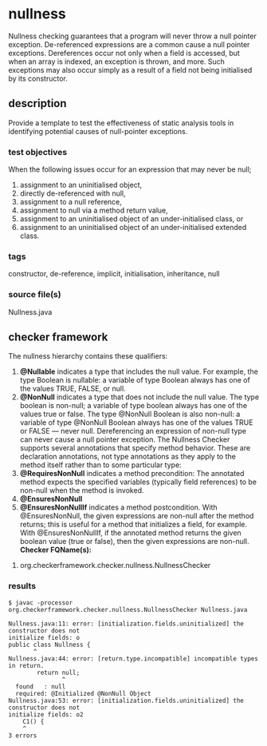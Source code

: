 # nullness
Nullness checking guarantees that a program will never throw a null pointer exception.
De-referenced expressions are a common cause a null pointer exceptions. Dereferences 
occur not only when a field is accessed, but when an array is indexed, an exception is 
thrown, and more. Such exceptions may also occur simply as a result of a field not being 
initialised by its constructor.

## description
Provide a template to test the effectiveness of static analysis tools in identifying 
potential causes of null-pointer exceptions.

### test objectives
When the following issues occur for an expression that may never be null;
1) assignment to an uninitialised object,
2) directly de-referenced with null,
3) assignment to a null reference,
4) assignment to null via a method return value,
5) assignment to an uninitialised object of an under-initialised class, or
6) assignment to an uninitialised object of an under-initialised extended class.

### tags
constructor, de-reference, implicit, initialisation, inheritance, null

### source file(s)
Nullness.java

## checker framework
The nullness hierarchy contains these qualifiers:
1. **@Nullable** indicates a type that includes the null value. For example, the type 
Boolean is nullable: a variable of type Boolean always has one of the values TRUE, FALSE, 
or null.
2. **@NonNull** indicates a type that does not include the null value. The type boolean 
is non-null; a variable of type boolean always has one of the values true or false. The 
type @NonNull Boolean is also non-null: a variable of type @NonNull Boolean always has 
one of the values TRUE or FALSE — never null. Dereferencing an expression of non-null 
type can never cause a null pointer exception.
The Nullness Checker supports several annotations that specify method behavior. These are 
declaration annotations, not type annotations as they apply to the method itself rather 
than to some particular type:
1. **@RequiresNonNull** indicates a method precondition: The annotated method expects the 
specified variables (typically field references) to be non-null when the method is 
invoked.
2. **@EnsuresNonNull**
3. **@EnsuresNonNullIf** indicates a method postcondition. With @EnsuresNonNull, the 
given expressions are non-null after the method returns; this is useful for a method that 
initializes a field, for example. With @EnsuresNonNullIf, if the annotated method returns 
the given boolean value (true or false), then the given expressions are non-null.
**Checker FQName(s):**
1) org.checkerframework.checker.nullness.NullnessChecker

### results

`$ javac -processor org.checkerframework.checker.nullness.NullnessChecker Nullness.java`

```
Nullness.java:11: error: [initialization.fields.uninitialized] the constructor does not 
initialize fields: o
public class Nullness {
       ^
Nullness.java:44: error: [return.type.incompatible] incompatible types in return.
        return null;
               ^
  found   : null
  required: @Initialized @NonNull Object
Nullness.java:53: error: [initialization.fields.uninitialized] the constructor does not 
initialize fields: o2
    C1() {
    ^
3 errors
```


